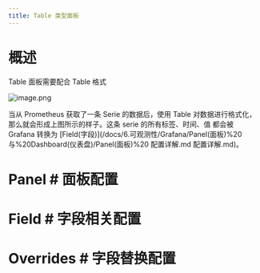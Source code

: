 ```yaml
---
title: Table 类型面板
---
```


# 概述

Table 面板需要配合 Table 格式

![image.png](https://notes-learning.oss-cn-beijing.aliyuncs.com/pydb2y/1636267921152-4752376b-9ab6-4156-ae67-1aeaf6af76e5.png)

当从 Prometheus 获取了一条 Serie 的数据后，使用 Table 对数据进行格式化，那么就会形成上图所示的样子。这条 serie 的所有标签、时间、值 都会被 Grafana 转换为 [Field(字段)](/docs/6.可观测性/Grafana/Panel(面板)%20 与%20Dashboard(仪表盘)/Panel(面板)%20 配置详解.md 配置详解.md)。

# Panel # 面板配置

# Field # 字段相关配置

# Overrides # 字段替换配置
